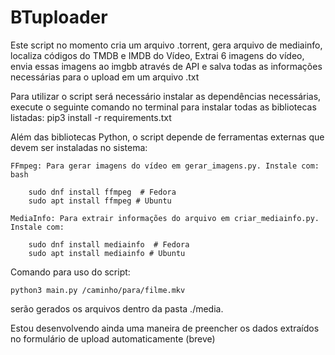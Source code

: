 # BTuploader


Este script no momento cria um arquivo .torrent, gera arquivo de mediainfo, localiza códigos do TMDB e IMDB do Vídeo, Extrai 6 imagens do vídeo, envia essas imagens ao imgbb através de API e salva todas as informações necessárias para o upload em um arquivo .txt

Para utilizar o script será necessário instalar as dependências necessárias, execute o seguinte comando no terminal para instalar todas as bibliotecas listadas:
    pip3 install -r requirements.txt

Além das bibliotecas Python, o script depende de ferramentas externas que devem ser instaladas no sistema:

    FFmpeg: Para gerar imagens do vídeo em gerar_imagens.py. Instale com:
    bash

        sudo dnf install ffmpeg  # Fedora
        sudo apt install ffmpeg # Ubuntu

    MediaInfo: Para extrair informações do arquivo em criar_mediainfo.py. Instale com:

        sudo dnf install mediainfo  # Fedora
        sudo apt install mediainfo # Ubuntu


Comando para uso do script:

    python3 main.py /caminho/para/filme.mkv

serão gerados os arquivos dentro da pasta ./media.

Estou desenvolvendo ainda uma maneira de preencher os dados extraídos no formulário de upload automaticamente (breve)

